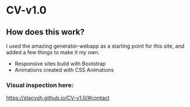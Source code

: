 # CV-v1.0

## How does this work?
I used the amazing generator-webapp as a starting point for this site, and added a few things to make it my own.

 - Responsive sites build with Bootstrap
 - Animations created with CSS Animations

### Visual inspection here:
https://stacysh.github.io/CV-v1.0/#contact
